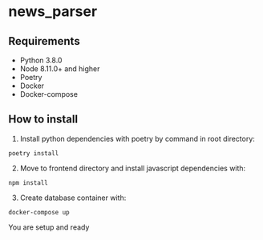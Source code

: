 # news_parser
## Requirements
* Python 3.8.0
* Node 8.11.0+ and higher
* Poetry
* Docker
* Docker-compose
## How to install
1. Install python dependencies with poetry by command in root directory: 
```
poetry install
```
2. Move to frontend directory and install javascript dependencies with:
```
npm install
```
3. Create database container with: 
```
docker-compose up
```
You are setup and ready

